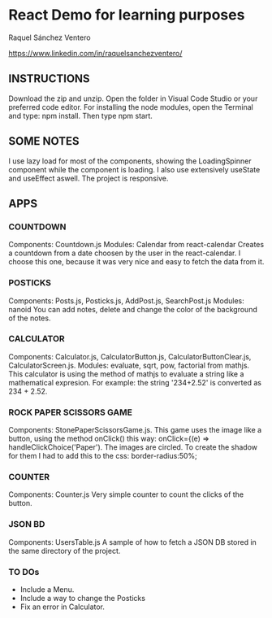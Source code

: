 # React Demo for learning purposes

Raquel Sánchez Ventero

https://www.linkedin.com/in/raquelsanchezventero/

## INSTRUCTIONS

Download the zip and unzip. Open the folder in Visual Code Studio or your preferred code editor.
For installing the node modules, open the Terminal and type: npm install.
Then type npm start.

## SOME NOTES
I use lazy load for most of the components, showing the LoadingSpinner component while the component is loading.
I also use extensively useState and useEffect aswell.
The project is responsive.

## APPS

### COUNTDOWN
Components: Countdown.js
Modules: Calendar from react-calendar
Creates a countdown from a date choosen by the user in the react-calendar.
I choose this one, because it was very nice and easy to fetch the data from it.

### POSTICKS
Components: Posts.js, Posticks.js, AddPost.js, SearchPost.js 
Modules: nanoid
You can add notes, delete and change the color of the background of the notes.

### CALCULATOR
Components: Calculator.js, CalculatorButton.js, CalculatorButtonClear.js, CalculatorScreen.js.
Modules: evaluate, sqrt, pow, factorial from mathjs.
This calculator is using the method of mathjs to evaluate a string like a mathematical expresion.
For example: the string '234+2.52' is converted as 234 + 2.52.

### ROCK PAPER SCISSORS GAME
Components: StonePaperScissorsGame.js.
This game uses the image like a button, using the method onClick() this way:
onClick={(e) => handleClickChoice('Paper').
The images are circled. To create the shadow for them I had to add this to the css:
border-radius:50%;

### COUNTER
Components: Counter.js
Very simple counter to count the clicks of the button.

### JSON BD
Components: UsersTable.js
A sample of how to fetch a JSON DB stored in the same directory of the project.

### TO DOs
<ul>
  <li>Include a Menu.</li>
  <li>Include a way to change the Posticks</li>
  <li>Fix an error in Calculator.</li>
</ul>

